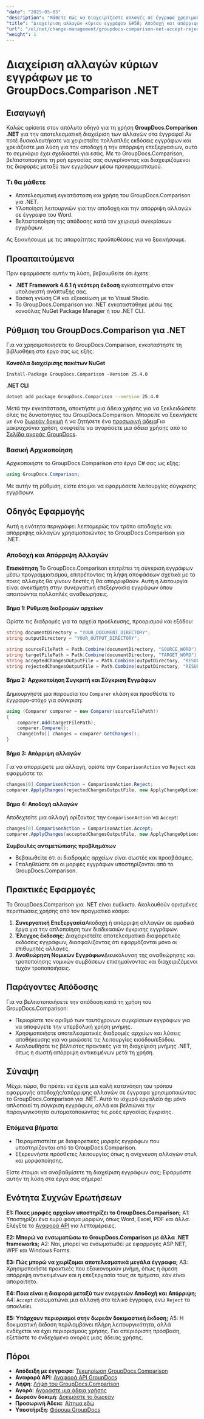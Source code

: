 ```yaml
---
"date": "2025-05-05"
"description": "Μάθετε πώς να διαχειρίζεστε αλλαγές σε έγγραφα χρησιμοποιώντας το GroupDocs.Comparison για .NET. Βελτιστοποιήστε τη ροή εργασίας σας συγκρίνοντας, αποδεχόμενοι ή απορρίπτοντας επεξεργασίες σε έγγραφα του Word μέσω προγραμματισμού."
"title": "Διαχείριση αλλαγών κύριου εγγράφου &#58; Αποδοχή και απόρριψη επεξεργασιών με το GroupDocs.Comparison .NET"
"url": "/el/net/change-management/groupdocs-comparison-net-accept-reject-changes/"
"weight": 1
---
```


# Διαχείριση αλλαγών κύριων εγγράφων με το GroupDocs.Comparison .NET

## Εισαγωγή

Καλώς ορίσατε στον απόλυτο οδηγό για τη χρήση **GroupDocs.Comparison .NET** για την αποτελεσματική διαχείριση των αλλαγών στα έγγραφα! Αν ποτέ δυσκολευτήκατε να χειριστείτε πολλαπλές εκδόσεις εγγράφων και χρειάζεστε μια λύση για την αποδοχή ή την απόρριψη επεξεργασιών, αυτό το σεμινάριο έχει σχεδιαστεί για εσάς. Με το GroupDocs.Comparison, βελτιστοποιήστε τη ροή εργασίας σας συγκρίνοντας και διαχειριζόμενοι τις διαφορές μεταξύ των εγγράφων μέσω προγραμματισμού.

### Τι θα μάθετε
- Αποτελεσματική εγκατάσταση και χρήση του GroupDocs.Comparison για .NET.
- Υλοποίηση λειτουργιών για την αποδοχή και την απόρριψη αλλαγών σε έγγραφα του Word.
- Βελτιστοποίηση της απόδοσης κατά τον χειρισμό συγκρίσεων εγγράφων.

Ας ξεκινήσουμε με τις απαραίτητες προϋποθέσεις για να ξεκινήσουμε.

## Προαπαιτούμενα
Πριν εφαρμόσετε αυτήν τη λύση, βεβαιωθείτε ότι έχετε:

- **.NET Framework 4.6.1 ή νεότερη έκδοση** εγκατεστημένο στον υπολογιστή ανάπτυξής σας.
- Βασική γνώση C# και εξοικείωση με το Visual Studio.
- Το GroupDocs.Comparison για .NET εγκαταστάθηκε μέσω της κονσόλας NuGet Package Manager ή του .NET CLI.

## Ρύθμιση του GroupDocs.Comparison για .NET

Για να χρησιμοποιήσετε το GroupDocs.Comparison, εγκαταστήστε τη βιβλιοθήκη στο έργο σας ως εξής:

**Κονσόλα διαχείρισης πακέτων NuGet**
```
Install-Package GroupDocs.Comparison -Version 25.4.0
```

**\.NET CLI**
```bash
dotnet add package GroupDocs.Comparison --version 25.4.0
```

Μετά την εγκατάσταση, αποκτήστε μια άδεια χρήσης για να ξεκλειδώσετε όλες τις δυνατότητες του GroupDocs.Comparison. Μπορείτε να ξεκινήσετε με ένα [δωρεάν δοκιμή](https://releases.groupdocs.com/comparison/net/) ή να ζητήσετε ένα [προσωρινή άδεια](https://purchase.groupdocs.com/temporary-license/)Για μακροχρόνια χρήση, σκεφτείτε να αγοράσετε μια άδεια χρήσης από το [Σελίδα αγοράς GroupDocs](https://purchase.groupdocs.com/buy).

### Βασική Αρχικοποίηση

Αρχικοποιήστε το GroupDocs.Comparison στο έργο C# σας ως εξής:

```csharp
using GroupDocs.Comparison;
```

Με αυτήν τη ρύθμιση, είστε έτοιμοι να εφαρμόσετε λειτουργίες σύγκρισης εγγράφων.

## Οδηγός Εφαρμογής
Αυτή η ενότητα περιγράφει λεπτομερώς τον τρόπο αποδοχής και απόρριψης αλλαγών χρησιμοποιώντας το GroupDocs.Comparison για .NET.

### Αποδοχή και Απόρριψη Αλλαγών

**Επισκόπηση**
Το GroupDocs.Comparison επιτρέπει τη σύγκριση εγγράφων μέσω προγραμματισμού, επιτρέποντας τη λήψη αποφάσεων σχετικά με το ποιες αλλαγές θα γίνουν δεκτές ή θα απορριφθούν. Αυτή η λειτουργία είναι ανεκτίμητη στην συνεργατική επεξεργασία εγγράφων όπου απαιτούνται πολλαπλές αναθεωρήσεις.

#### Βήμα 1: Ρύθμιση διαδρομών αρχείων
Ορίστε τις διαδρομές για τα αρχεία προέλευσης, προορισμού και εξόδου:

```csharp
string documentDirectory = "YOUR_DOCUMENT_DIRECTORY";
string outputDirectory = "YOUR_OUTPUT_DIRECTORY";

string sourceFilePath = Path.Combine(documentDirectory, "SOURCE_WORD");
string targetFilePath = Path.Combine(documentDirectory, "TARGET_WORD");
string acceptedChangesOutputFile = Path.Combine(outputDirectory, "RESULT_WITH_ACCEPTED_CHANGE_WORD");
string rejectedChangesOutputFile = Path.Combine(outputDirectory, "RESULT_WITH_REJECTED_CHANGE_WORD");
```

#### Βήμα 2: Αρχικοποίηση Συγκριτή και Σύγκριση Εγγράφων
Δημιουργήστε μια παρουσία του `Comparer` κλάση και προσθέστε το έγγραφο-στόχο για σύγκριση:

```csharp
using (Comparer comparer = new Comparer(sourceFilePath))
{
    comparer.Add(targetFilePath);
    comparer.Compare();
    ChangeInfo[] changes = comparer.GetChanges();
}
```

#### Βήμα 3: Απόρριψη αλλαγών
Για να απορρίψετε μια αλλαγή, ορίστε την `ComparisonAction` να `Reject` και εφαρμόστε το:

```csharp
changes[0].ComparisonAction = ComparisonAction.Reject;
comparer.ApplyChanges(rejectedChangesOutputFile, new ApplyChangeOptions { Changes = changes, SaveOriginalState = true });
```

#### Βήμα 4: Αποδοχή αλλαγών
Αποδεχτείτε μια αλλαγή ορίζοντας την `ComparisonAction` να `Accept`:

```csharp
changes[0].ComparisonAction = ComparisonAction.Accept;
comparer.ApplyChanges(acceptedChangesOutputFile, new ApplyChangeOptions { Changes = changes });
```

**Συμβουλές αντιμετώπισης προβλημάτων**
- Βεβαιωθείτε ότι οι διαδρομές αρχείων είναι σωστές και προσβάσιμες.
- Επαληθεύστε ότι οι μορφές εγγράφων υποστηρίζονται από το GroupDocs.Comparison.

## Πρακτικές Εφαρμογές
Το GroupDocs.Comparison για .NET είναι ευέλικτο. Ακολουθούν ορισμένες περιπτώσεις χρήσης από τον πραγματικό κόσμο:

1. **Συνεργατική Επεξεργασία**Αποδοχή ή απόρριψη αλλαγών σε ομαδικά έργα για την απλοποίηση των διαδικασιών έγκρισης εγγράφων.
2. **Έλεγχος έκδοσης**: Διαχειριστείτε αποτελεσματικά διαφορετικές εκδόσεις εγγράφων, διασφαλίζοντας ότι εφαρμόζονται μόνο οι επιθυμητές αλλαγές.
3. **Αναθεώρηση Νομικών Εγγράφων**Διευκόλυνση της αναθεώρησης και τροποποίησης νομικών συμβάσεων επισημαίνοντας και διαχειριζόμενοι τυχόν τροποποιήσεις.

## Παράγοντες Απόδοσης
Για να βελτιστοποιήσετε την απόδοση κατά τη χρήση του GroupDocs.Comparison:
- Περιορίστε τον αριθμό των ταυτόχρονων συγκρίσεων εγγράφων για να αποφύγετε την υπερβολική χρήση μνήμης.
- Χρησιμοποιήστε αποτελεσματικές διαδρομές αρχείων και λύσεις αποθήκευσης για να μειώσετε τις λειτουργίες εισόδου/εξόδου.
- Ακολουθήστε τις βέλτιστες πρακτικές για τη διαχείριση μνήμης .NET, όπως η σωστή απόρριψη αντικειμένων μετά τη χρήση.

## Σύναψη
Μέχρι τώρα, θα πρέπει να έχετε μια καλή κατανόηση του τρόπου εφαρμογής αποδοχής/απόρριψης αλλαγών σε έγγραφα χρησιμοποιώντας το GroupDocs.Comparison για .NET. Αυτό το ισχυρό εργαλείο όχι μόνο απλοποιεί τη σύγκριση εγγράφων, αλλά και βελτιώνει την παραγωγικότητα αυτοματοποιώντας τις ροές εργασίας έγκρισης.

### Επόμενα βήματα
- Πειραματιστείτε με διαφορετικές μορφές εγγράφων που υποστηρίζονται από το GroupDocs.Comparison.
- Εξερευνήστε πρόσθετες λειτουργίες όπως η ανίχνευση αλλαγών στυλ και μορφοποίησης.

Είστε έτοιμοι να αναβαθμίσετε τη διαχείριση εγγράφων σας; Εφαρμόστε αυτήν τη λύση στα έργα σας σήμερα!

## Ενότητα Συχνών Ερωτήσεων
**Ε1: Ποιες μορφές αρχείων υποστηρίζει το GroupDocs.Comparison;**
A1: Υποστηρίζει ένα ευρύ φάσμα μορφών, όπως Word, Excel, PDF και άλλα. Ελέγξτε το [Αναφορά API](https://reference.groupdocs.com/comparison/net/) για λεπτομέρειες.

**Ε2: Μπορώ να ενσωματώσω το GroupDocs.Comparison με άλλα .NET frameworks;**
A2: Ναι, μπορεί να ενσωματωθεί με εφαρμογές ASP.NET, WPF και Windows Forms.

**Ε3: Πώς μπορώ να χειρίζομαι αποτελεσματικά μεγάλα έγγραφα;**
A3: Χρησιμοποιήστε πρακτικές που εξοικονομούν μνήμη, όπως η άμεση απόρριψη αντικειμένων και η επεξεργασία τους σε τμήματα, εάν είναι απαραίτητο.

**Ε4: Ποια είναι η διαφορά μεταξύ των ενεργειών Αποδοχή και Απόρριψη;**
Α4: `Accept` ενσωματώνει μια αλλαγή στο τελικό έγγραφο, ενώ `Reject` το αποκλείει.

**Ε5: Υπάρχουν περιορισμοί στην δωρεάν δοκιμαστική έκδοση;**
A5: Η δοκιμαστική έκδοση περιλαμβάνει πλήρη λειτουργικότητα, αλλά ενδέχεται να έχει περιορισμούς χρήσης. Για απεριόριστη πρόσβαση, εξετάστε το ενδεχόμενο αγοράς μιας άδειας χρήσης.

## Πόροι
- **Απόδειξη με έγγραφα**: [Τεκμηρίωση GroupDocs.Comparison](https://docs.groupdocs.com/comparison/net/)
- **Αναφορά API**: [Αναφορά API GroupDocs](https://reference.groupdocs.com/comparison/net/)
- **Λήψη**: [Λήψη του GroupDocs.Comparison](https://releases.groupdocs.com/comparison/net/)
- **Αγορά**: [Αγοράστε μια άδεια χρήσης](https://purchase.groupdocs.com/buy)
- **Δωρεάν δοκιμή**: [Δοκιμάστε το δωρεάν](https://releases.groupdocs.com/comparison/net/)
- **Προσωρινή Άδεια**: [Αίτημα εδώ](https://purchase.groupdocs.com/temporary-license/)
- **Υποστήριξη**: [Φόρουμ GroupDocs](https://forum.groupdocs.com/c/comparison/)